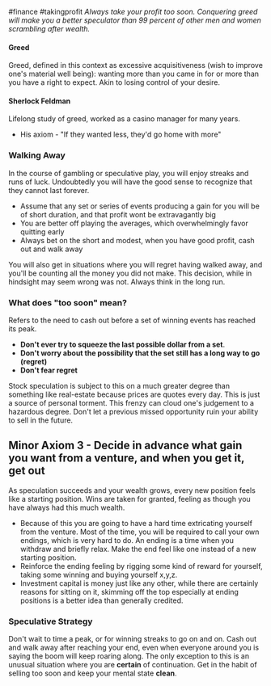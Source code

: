 #finance #takingprofit
*Always take your profit too soon. Conquering greed will make you a better speculator than 99 percent of other men and women scrambling after wealth.*
#### Greed
Greed, defined in this context as excessive acquisitiveness (wish to improve one's material well being): wanting more than you came in for or more than you have a right to expect. Akin to losing control of your desire.

#### Sherlock Feldman
Lifelong study of greed, worked as a casino manager for many years.
- His axiom - "If they wanted less, they'd go home with more"

### Walking Away
In the course of gambling or speculative play, you will enjoy streaks and runs of luck. Undoubtedly you will have the good sense to recognize that they cannot last forever.
- Assume that any set or series of events producing a gain for you will be of short duration, and that profit wont be extravagantly big
- You are better off playing the averages, which overwhelmingly favor quitting early
- Always bet on the short and modest, when you have good profit, cash out and walk away

You will also get in situations where you will regret having walked away, and you'll be counting all the money you did not make. This decision, while in hindsight may seem wrong was not. Always think in the long run.

### What does "too soon" mean?
Refers to the need to cash out before a set of winning events has reached its peak. 
- **Don't ever try to squeeze the last possible dollar from a set**.
- **Don't worry about the possibility that the set still has a long way to go (regret)**
- **Don't fear regret**

Stock speculation is subject to this on a much greater degree than something like real-estate because prices are quotes every day. This is just a source of personal torment. This frenzy can cloud one's judgement to a hazardous degree. Don't let a previous missed opportunity ruin your ability to sell in the future.

## Minor Axiom 3 - Decide in advance what gain you want from a venture, and when you get it, get out
As speculation succeeds and your wealth grows, every new position feels like a starting position. Wins are taken for granted, feeling as though you have always had this much wealth.
- Because of this you are going to have a hard time extricating yourself from the venture.
Most of the time, you will be required to call your own endings, which is very hard to do. An ending is a time when you withdraw and briefly relax. Make the end feel like one instead of a new starting position. 
- Reinforce the ending feeling by rigging some kind of reward for yourself, taking some winning and buying yourself x,y,z.
- Investment capital is money just like any other, while there are certainly reasons for sitting on it, skimming off the top especially at ending positions is a better idea than generally credited.

### Speculative Strategy
Don't wait to time a peak, or for winning streaks to go on and on. Cash out and walk away after reaching your end, even when everyone around you is saying the boom will keep roaring along. The only exception to this is an unusual situation where you are **certain** of continuation. Get in the habit of selling too soon and keep your mental state **clean**.




